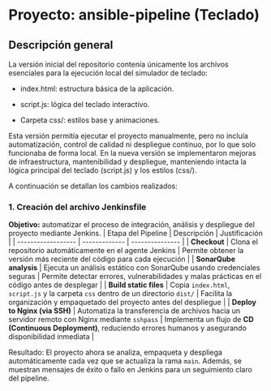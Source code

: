 # Proyecto: ansible-pipeline (Teclado)

## Descripción general

La versión inicial del repositorio contenía únicamente los archivos esenciales para la ejecución local del simulador de teclado:

* index.html: estructura básica de la aplicación.

* script.js: lógica del teclado interactivo.

* Carpeta css/: estilos base y animaciones.

Esta versión permitía ejecutar el proyecto manualmente, pero no incluía automatización, control de calidad ni despliegue continuo, por lo que solo funcionaba de forma local. En la nueva versión se implementaron mejoras de infraestructura, mantenibilidad y despliegue, manteniendo intacta la lógica principal del teclado (script.js) y los estilos (css/).

A continuación se detallan los cambios realizados:

### 1. Creación del archivo Jenkinsfile

**Objetivo:** automatizar el proceso de integración, análisis y despliegue del proyecto mediante Jenkins.
| Etapa del Pipeline | Descripción   | Justificación   |
| ------------------ | ------------- | --------------- |
| **Checkout**       | Clona el repositorio automáticamente en el agente Jenkins | Permite obtener la versión más reciente del código para cada ejecución |
| **SonarQube analysis** | Ejecuta un análisis estático con SonarQube usando credenciales seguras | Permite detectar errores, vulnerabilidades y malas prácticas en el código antes de desplegar |
| **Build static files** | Copia `index.html`, `script.js` y la carpeta `css` dentro de un directorio `dist/` | Facilita la organización y empaquetado del proyecto antes del despliegue |
| **Deploy to Nginx (via SSH)** | Automatiza la transferencia de archivos hacia un servidor remoto con Nginx mediante `sshpass` | Implementa un flujo de **CD (Continuous Deployment)**, reduciendo errores humanos y asegurando disponibilidad inmediata |

Resultado: El proyecto ahora se analiza, empaqueta y despliega automáticamente cada vez que se actualiza la rama `main`. Además, se muestran mensajes de éxito o fallo en Jenkins para un seguimiento claro del pipeline.